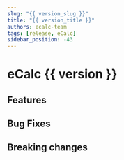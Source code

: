 ```yaml
---
slug: "{{ version_slug }}"
title: "{{ version_title }}"
authors: ecalc-team
tags: [release, eCalc]
sidebar_position: -43
---
```


# eCalc {{ version }}

## Features

## Bug Fixes

## Breaking changes